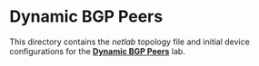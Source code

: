 # Dynamic BGP Peers

This directory contains the *netlab* topology file and initial device configurations for the **[Dynamic BGP Peers](../../docs/session/9-dynamic.md)** lab.
